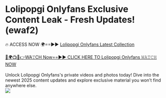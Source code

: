 # Lolipopgi Onlyfans Exclusive Content Leak - Fresh Updates! (ewaf2)

🔥 ACCESS NOW 🌍==►► <a href="https://tinyurl.com/kvy9nzfs" rel="nofollow">Lolipopgi Onlyfans Latest Collection</a>
<br><br>
[🔴🌍📺📱👉WA𝚃CH Now==►► CLICK HERE TO Lolipopgi Onlyfans 𝚆𝙰𝚃𝙲𝙷 NOW](https://tinyurl.com/kvy9nzfs)
<br><br>
Unlock Lolipopgi Onlyfans's private videos and photos today! Dive into the newest 2025 content updates and explore exclusive material you won’t find anywhere else.
<br>
<a href="https://tinyurl.com/kvy9nzfs" rel="nofollow" data-target="animated-image.originalLink"><img src="https://camo.githubusercontent.com/8a4f000d20f83aca3bf7ec5f350d767afa0574a8a352519fd8cfa583a6f93a33/68747470733a2f2f692e696d6775722e636f6d2f644a486b345a712e676966" data-canonical-src="https://i.imgur.com/dJHk4Zq.gif" style="max-width: 100%; display: inline-block;" data-target="animated-image.originalImage"></a>
<br>
